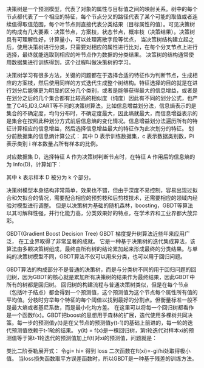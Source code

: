 决策树是一个预测模型，代表了对象的属性与目标值之间的映射关系。树中的每个节点都代表了一个相应的特征，每个节点分叉的路径代表了某个可能的取值或者连续值得取值范围，每个叶节点则直接代表分类结果（目标属性的值）。可见决策树的构成有几大要素：决策节点，方案枝，状态节点，概率枝（决策结果）。决策树具有可理解性好，计算量小，可以处理离散字段等优点，
当决策树结构建立起之后，使用决策树进行分类，只需要对相应的属性进行比对，在每个分叉节点上进行选择，最终就能选取到相应的叶节点作为数据的分类结果。
决策树的结构通常使用数据集进行训练得到，这个过程叫做决策树的学习。

决策树学习有很多方法，关键的问题都在于选择合适的特征作为判断节点，生成相应的方案枝，然后使用同样的方式迭代生成整个树结构。特征选择的目的就是在进行划分后能够更为明显的区分几个类别，或者是能够获得最大的信息增益，或者是在划分之后的几个集合都有比较高的相似度（纯度）因此有不同的划分公式，也产生了C45,ID3,CART等不同的决策树算法。比如信息增益划分法，信息熵表示的是集合的不确定度，均匀分布时，不确定度最大，因此熵就最大，而信息增益表示的是集合在按照此种划分方式前后信息熵的变化情况。信息增益划分法遍历所有的特征计算相应的信息增益，然后选择信息增益最大的特征作为此次划分的特征。
划分前数据集的信息熵计算公式：
其中 D 表示训练数据集，c 表示数据类别数，Pi 表示类别 i 样本数量占所有样本的比例。

对应数据集 D，选择特征 A 作为决策树判断节点时，在特征 A 作用后的信息熵的为 Info(D)，计算如下：

其中 k 表示样本 D 被分为 k 个部分。

决策树模型本身结构非常简单，效果也不错，但由于深度不易控制，容易出现过拟合和欠拟合的情况，需要配合相应的预剪枝和后剪枝技术，还需要相应的领域内经验对模型进行调整。
但是以决策树为基础的随机森林，boosting，GBDT等算法以其可解释性强，并行化能力高，分类效果好的特点，在学术界和工业界都大放异彩。



GBDT(Gradient Boost Decision Tree)
GBDT 梯度提升树算法近些年来应用广泛，
在工业界取得了非常显著的成就。 它是一种基于决策树的迭代集成算法，该算法由多颗决策树组成，最终由所有树的结论累加起来形成最终的分类结果。与单纯的决策树模型不同，GBDT算法不仅可以用来分类，也可以用于回归问题。

GBDT算法的构成部分不是普通的决策树，而是与分类树不同的用于回归问题的回归树，因为GBDT的核心就是累加所有决策树的结果作为最终结果，因此GBDT中所有的树都是回归树。
回归树的构建流程与普通决策树类似，但是在每个节点（包括叶子结点）都会得到一个预测值，这个预测值为这个节点每个属性所有值的平均值。分枝时穷举每个特征的每个阈值以找到最好的分割点。但衡量标准一般不是最大熵或者基尼系数，而是最小化均方差。
在这里可以将每一个回归树都看作是一个函数f(x)。GBDT把boost的思想用于森林的扩展，迭代使用多棵树共同决策。每一步的预测值y(t)是在父节点的预测值y(t-1)的基础上前进的，每一轮的迭代预测值依赖于t-1轮的结果。
y(it) = 
f(x)是一棵回归树，第t轮迭代对样本xi的预测值等于第t-1轮迭代的预测值加上f(t)对xi的预测值，问题就是：

类比二阶泰勒展开式：
令gi= hi=
得到 loss 二次函数在ft(xi)=-gi/hi处取得极小值。
当loss损失函数取平方误差函数时，所以GBDT是一种基于残差的训练方法。
